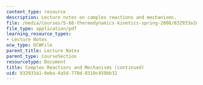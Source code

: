 ```yaml
---
content_type: resource
description: Lecture notes on complex reactions and mechanisms.
file: /media/courses/5-60-thermodynamics-kinetics-spring-2008/832933a10eba4a5d778d8319c459bb32_lec_31.pdf
file_type: application/pdf
learning_resource_types:
- Lecture Notes
ocw_type: OCWFile
parent_title: Lecture Notes
parent_type: CourseSection
resourcetype: Document
title: Complex Reactions and Mechanisms (continued)
uid: 832933a1-0eba-4a5d-778d-8319c459bb32
---
```

